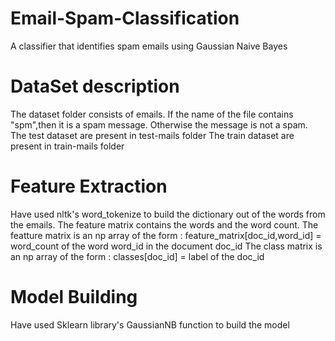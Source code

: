 # Email-Spam-Classification

A classifier that identifies spam emails using Gaussian Naive Bayes


# DataSet description 

The dataset folder consists of emails. If the name of the file contains "spm",then it is a spam message. Otherwise the message is not a spam.
The test dataset are present in test-mails folder
The train dataset are present in train-mails folder

# Feature Extraction

Have used nltk's word_tokenize to build the dictionary out of the words from the emails.
The feature matrix contains the words and the word count. 
The featture matrix is an np array of the form : feature_matrix[doc_id,word_id]   = word_count of the word word_id in the document doc_id
The class matrix is an np array of the form : classes[doc_id] = label of the doc_id

# Model Building

Have used Sklearn library's GaussianNB function to build the model


